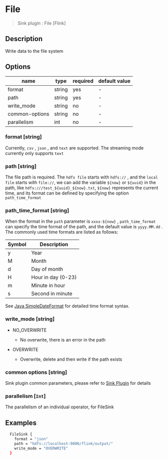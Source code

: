 # File

> Sink plugin : File [Flink]

## Description

Write data to the file system

## Options

| name           | type   | required | default value |
| -------------- | ------ | -------- | ------------- |
| format         | string | yes      | -             |
| path           | string | yes      | -             |
| write_mode     | string | no       | -             |
| common-options | string | no       | -             |
| parallelism    | int    | no       | -             |


### format [string]

Currently, `csv` , `json` , and `text` are supported. The streaming mode currently only supports `text`

### path [string]

The file path is required. The `hdfs file` starts with `hdfs://` , and the `local file` starts with `file://`,
we can add the variable `${now}` or `${uuid}` in the path, like `hdfs:///test_${uuid}_${now}.txt`, 
`${now}` represents the current time, and its format can be defined by specifying the option `path_time_format`

### path_time_format [string]

When the format in the `path` parameter is `xxxx-${now}` , `path_time_format` can specify the time format of the path, and the default value is `yyyy.MM.dd` . The commonly used time formats are listed as follows:

| Symbol | Description        |
| ------ | ------------------ |
| y      | Year               |
| M      | Month              |
| d      | Day of month       |
| H      | Hour in day (0-23) |
| m      | Minute in hour     |
| s      | Second in minute   |

See [Java SimpleDateFormat](https://docs.oracle.com/javase/tutorial/i18n/format/simpleDateFormat.html) for detailed time format syntax.

### write_mode [string]

- NO_OVERWRITE

    - No overwrite, there is an error in the path

- OVERWRITE

    - Overwrite, delete and then write if the path exists

### common options [string]

Sink plugin common parameters, please refer to [Sink Plugin](./sink-plugin.md) for details

### parallelism [`Int`]

The parallelism of an individual operator, for FileSink


## Examples

```bash
  FileSink {
    format = "json"
    path = "hdfs://localhost:9000/flink/output/"
    write_mode = "OVERWRITE"
  }
```
